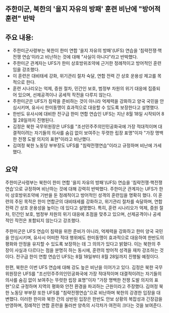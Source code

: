 ## 주한미군, 북한의 '을지 자유의 방패' 훈련 비난에 "방어적 훈련" 반박

## 주요 내용:
*   주한미군사령부는 북한이 한미 연합 '을지 자유의 방패'(UFS) 연습을 '침략전쟁·핵전쟁 연습'이라고 비난하는 것에 대해 "사실이 아니다"라고 반박했다.
*   주한미군 관계자는 UFS가 한미 상호방위조약에 근거한 정례적이고 방어적인 훈련임을 강조했다.
*   이 훈련은 대비태세 강화, 위기관리 절차 숙달, 연합 전력 간 상호 운용성 제고를 목적으로 한다.
*   훈련 시나리오는 억제, 증원 절차, 민간인 보호, 범정부 차원의 위기 대응에 집중되어 있으며, 선제공격이나 공세적 작전을 다루지 않는다.
*   주한미군은 UFS가 침략을 준비하는 것이 아니라 억제력을 강화하고 양국 국민을 안심시키며, 유사시 한미동맹이 효과적으로 대응할 수 있도록 보장한다고 설명했다.
*   한반도 유사시에 대비한 전구급 한미 연합 연습인 UFS는 지난 8월 18일 시작되어 8월 28일까지 진행된다.
*   김정은 북한 국무위원장은 UFS를 "조선민주주의인민공화국에 가장 적대적이며 대결적이려는 자기들의 의사를 숨김 없이 보여주는 뚜렷한 립장 표명"이자 "가장 명백한 전쟁 도발 의지의 표현"이라고 비난했다.
*   김여정 북한 노동당 부부장도 UFS를 "침략전쟁연습"이라고 규정하며 비난에 가세했다.

## 요약

주한미군사령부는 북한이 한미 연합 '을지 자유의 방패'(UFS) 연습을 '침략전쟁·핵전쟁 연습'으로 규정하며 비난하는 것에 대해 강력히 반박했다. 주한미군 관계자는 UFS가 한미 상호방위조약에 기반을 둔 정례적이고 방어적인 성격의 훈련임을 명확히 했다. 이 훈련의 주된 목적은 한미 연합군의 대비태세를 강화하고, 위기관리 절차를 숙달하며, 연합 전력 간 상호 운용성을 높이는 데 있다고 설명했다. 특히, 훈련 시나리오가 억제, 증원 절차, 민간인 보호, 범정부 차원의 위기 대응에 초점을 맞추고 있으며, 선제공격이나 공세적인 작전은 포함되지 않는다고 강조했다.

주한미군은 UFS 연습이 침략을 위한 준비가 아니라, 억제력을 강화하고 한미 양국 국민을 안심시키며, 유사시 어떠한 적대 행위에도 한미동맹이 효과적으로 대응하여 한반도의 평화와 안정을 유지할 수 있도록 보장하는 데 그 의의가 있다고 밝혔다. 이는 북한의 주장이 사실과 다르다는 점을 분명히 하는 동시에, 훈련의 방어적 성격을 재차 강조하는 것이다. 전구급 한미 연합 연습인 UFS는 8월 18일부터 8월 28일까지 진행될 예정이다.

한편, 북한은 이번 UFS 연습에 대해 강도 높은 비난을 이어가고 있다. 김정은 북한 국무위원장은 UFS를 "조선민주주의인민공화국에 가장 적대적이며 대결적이려는 자기들의 의사를 숨김 없이 보여주는 뚜렷한 립장 표명"이자 "가장 명백한 전쟁 도발 의지의 표현"으로 규정하며 지역의 평화와 안전 환경을 파괴하는 근원이라고 주장했다. 김여정 북한 노동당 부부장 또한 UFS를 "침략전쟁연습"으로 비난하며 북한의 강경한 입장을 대변했다. 이러한 한미와 북한 간의 상반된 입장은 한반도 안보 상황의 복잡성과 긴장감을 반영하며, 정례적인 연합 훈련을 둘러싼 양측의 시각차가 여전히 크다는 것을 보여준다.